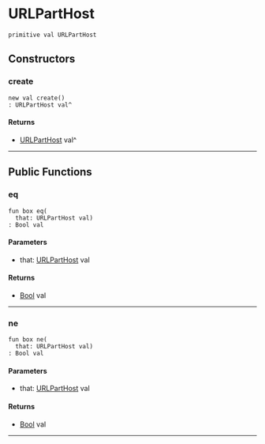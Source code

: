 # URLPartHost

```pony
primitive val URLPartHost
```

## Constructors

### create

```pony
new val create()
: URLPartHost val^
```

#### Returns

* [URLPartHost](net-http-URLPartHost) val^

---

## Public Functions

### eq

```pony
fun box eq(
  that: URLPartHost val)
: Bool val
```
#### Parameters

*   that: [URLPartHost](net-http-URLPartHost) val

#### Returns

* [Bool](builtin-Bool) val

---

### ne

```pony
fun box ne(
  that: URLPartHost val)
: Bool val
```
#### Parameters

*   that: [URLPartHost](net-http-URLPartHost) val

#### Returns

* [Bool](builtin-Bool) val

---

